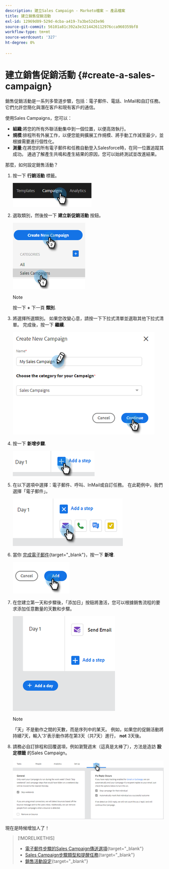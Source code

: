 ```yaml
---
description: 建立Sales Campaign - Marketo檔案 — 產品檔案
title: 建立銷售促銷活動
exl-id: 12969d09-529d-4cba-a419-7a3be52d3e96
source-git-commit: 56101a81c392a3e3214426112976cca960359bf8
workflow-type: tm+mt
source-wordcount: '327'
ht-degree: 0%

---
```


# 建立銷售促銷活動 {#create-a-sales-campaign}

銷售促銷活動是一系列多管道步驟，包括：電子郵件、電話、InMail和自訂任務。 它們允許您簡化與潛在客戶和現有客戶的通信。

使用Sales Campaigns，您可以：

* **組織**:將您的所有外聯活動集中到一個位置，以便高效執行。
* **規模**:排程所有外展工作，以便您能夠擴展工作規模、將手動工作減至最少，並根據需要進行個性化。
* **測量**:在將您的所有電子郵件和任務自動登入Salesforce時，在同一位置追蹤其成功。 通過了解產生共鳴和產生結果的原因，您可以始終測試並改進結果。

那麼，如何設定銷售活動？

1. 按一下 **行銷活動** 標籤。

   ![](assets/create-a-sales-campaign-1.png)

1. 選取類別，然後按一下 **建立新促銷活動** 按鈕。

   ![](assets/create-a-sales-campaign-2.png)

   >[!NOTE]
   >
   >按一下 **+** 下一頁 **類別**.

1. 將選擇所選類別。 如果您改變心意，請按一下下拉式清單並選取其他下拉式清單。 完成後，按一下 **繼續**.

   ![](assets/create-a-sales-campaign-3.png)

1. 按一下 **新增步驟**.

   ![](assets/create-a-sales-campaign-4.png)

1. 在以下選項中選擇：電子郵件、呼叫、InMail或自訂任務。 在此範例中，我們選擇「電子郵件」。

   ![](assets/create-a-sales-campaign-5.png)

1. 當你 [完成電子郵件](/help/marketo/product-docs/marketo-sales-insight/actions/campaigns/sales-campaign-step-types-and-reminder-tasks.md#email){target=&quot;_blank&quot;}，按一下 **新增**.

   ![](assets/create-a-sales-campaign-6.png)

1. 在您建立第一天和步驟後，「添加日」按鈕將激活，您可以根據銷售流程的要求添加任意數量的天數和步驟。

   ![](assets/create-a-sales-campaign-7.png)

   >[!NOTE]
   >
   >「天」不是動作之間的天數，而是序列中的某天。 例如，如果您的促銷活動將持續7天，輸入&#39;3&#39;表示動作將在第3天（共7天）進行， **not** 3天後。

1. 請務必自訂排程和回覆選項，例如瀏覽週末（這真是太棒了），方法是造訪 **設定標籤** 的Sales Campaign。

   ![](assets/create-a-sales-campaign-8.png)

現在是時候增加人了！

>[!MORELIKETHIS]
>
>* [電子郵件步驟的Sales Campaign傳送選項](/help/marketo/product-docs/marketo-sales-insight/actions/campaigns/sales-campaign-send-options-for-email-steps.md){target=&quot;_blank&quot;}
>* [Sales Campaign步驟類型和提醒任務](/help/marketo/product-docs/marketo-sales-insight/actions/campaigns/sales-campaign-step-types-and-reminder-tasks.md){target=&quot;_blank&quot;}
>* [銷售活動設定](/help/marketo/product-docs/marketo-sales-insight/actions/campaigns/sales-campaign-settings.md){target=&quot;_blank&quot;}

